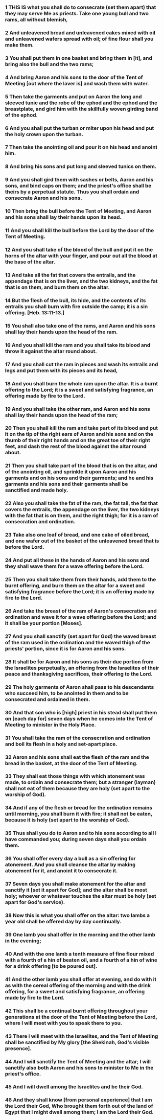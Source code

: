 ### 1 THIS IS what you shall do to consecrate (set them apart) that they may serve Me as priests. Take one young bull and two rams, all without blemish,

### 2 And unleavened bread and unleavened cakes mixed with oil and unleavened wafers spread with oil; of fine flour shall you make them.

### 3 You shall put them in one basket and bring them in [it], and bring also the bull and the two rams;

### 4 And bring Aaron and his sons to the door of the Tent of Meeting [out where the laver is] and wash them with water.

### 5 Then take the garments and put on Aaron the long and sleeved tunic and the robe of the ephod and the ephod and the breastplate, and gird him with the skillfully woven girding band of the ephod.

### 6 And you shall put the turban or miter upon his head and put the holy crown upon the turban.

### 7 Then take the anointing oil and pour it on his head and anoint him.

### 8 And bring his sons and put long and sleeved tunics on them.

### 9 And you shall gird them with sashes or belts, Aaron and his sons, and bind caps on them; and the priest's office shall be theirs by a perpetual statute. Thus you shall ordain and consecrate Aaron and his sons.

### 10 Then bring the bull before the Tent of Meeting, and Aaron and his sons shall lay their hands upon its head.

### 11 And you shall kill the bull before the Lord by the door of the Tent of Meeting.

### 12 And you shall take of the blood of the bull and put it on the horns of the altar with your finger, and pour out all the blood at the base of the altar.

### 13 And take all the fat that covers the entrails, and the appendage that is on the liver, and the two kidneys, and the fat that is on them, and burn them on the altar.

### 14 But the flesh of the bull, its hide, and the contents of its entrails you shall burn with fire outside the camp; it is a sin offering. [Heb. 13:11-13.]

### 15 You shall also take one of the rams, and Aaron and his sons shall lay their hands upon the head of the ram.

### 16 And you shall kill the ram and you shall take its blood and throw it against the altar round about.

### 17 And you shall cut the ram in pieces and wash its entrails and legs and put them with its pieces and its head,

### 18 And you shall burn the whole ram upon the altar. It is a burnt offering to the Lord; it is a sweet and satisfying fragrance, an offering made by fire to the Lord.

### 19 And you shall take the other ram, and Aaron and his sons shall lay their hands upon the head of the ram;

### 20 Then you shall kill the ram and take part of its blood and put it on the tip of the right ears of Aaron and his sons and on the thumb of their right hands and on the great toe of their right feet, and dash the rest of the blood against the altar round about.

### 21 Then you shall take part of the blood that is on the altar, and of the anointing oil, and sprinkle it upon Aaron and his garments and on his sons and their garments; and he and his garments and his sons and their garments shall be sanctified and made holy.

### 22 Also you shall take the fat of the ram, the fat tail, the fat that covers the entrails, the appendage on the liver, the two kidneys with the fat that is on them, and the right thigh; for it is a ram of consecration and ordination.

### 23 Take also one loaf of bread, and one cake of oiled bread, and one wafer out of the basket of the unleavened bread that is before the Lord.

### 24 And put all these in the hands of Aaron and his sons and they shall wave them for a wave offering before the Lord.

### 25 Then you shall take them from their hands, add them to the burnt offering, and burn them on the altar for a sweet and satisfying fragrance before the Lord; it is an offering made by fire to the Lord.

### 26 And take the breast of the ram of Aaron's consecration and ordination and wave it for a wave offering before the Lord; and it shall be your portion [Moses].

### 27 And you shall sanctify (set apart for God) the waved breast of the ram used in the ordination and the waved thigh of the priests' portion, since it is for Aaron and his sons.

### 28 It shall be for Aaron and his sons as their due portion from the Israelites perpetually, an offering from the Israelites of their peace and thanksgiving sacrifices, their offering to the Lord.

### 29 The holy garments of Aaron shall pass to his descendants who succeed him, to be anointed in them and to be consecrated and ordained in them.

### 30 And that son who is [high] priest in his stead shall put them on [each day for] seven days when he comes into the Tent of Meeting to minister in the Holy Place.

### 31 You shall take the ram of the consecration and ordination and boil its flesh in a holy and set-apart place.

### 32 Aaron and his sons shall eat the flesh of the ram and the bread in the basket, at the door of the Tent of Meeting.

### 33 They shall eat those things with which atonement was made, to ordain and consecrate them; but a stranger (layman) shall not eat of them because they are holy (set apart to the worship of God).

### 34 And if any of the flesh or bread for the ordination remains until morning, you shall burn it with fire; it shall not be eaten, because it is holy (set apart to the worship of God).

### 35 Thus shall you do to Aaron and to his sons according to all I have commanded you; during seven days shall you ordain them.

### 36 You shall offer every day a bull as a sin offering for atonement. And you shall cleanse the altar by making atonement for it, and anoint it to consecrate it.

### 37 Seven days you shall make atonement for the altar and sanctify it [set it apart for God]; and the altar shall be most holy; whoever or whatever touches the altar must be holy (set apart for God's service).

### 38 Now this is what you shall offer on the altar: two lambs a year old shall be offered day by day continually.

### 39 One lamb you shall offer in the morning and the other lamb in the evening;

### 40 And with the one lamb a tenth measure of fine flour mixed with a fourth of a hin of beaten oil, and a fourth of a hin of wine for a drink offering [to be poured out].

### 41 And the other lamb you shall offer at evening, and do with it as with the cereal offering of the morning and with the drink offering, for a sweet and satisfying fragrance, an offering made by fire to the Lord.

### 42 This shall be a continual burnt offering throughout your generations at the door of the Tent of Meeting before the Lord, where I will meet with you to speak there to you.

### 43 There I will meet with the Israelites, and the Tent of Meeting shall be sanctified by My glory [the Shekinah, God's visible presence].

### 44 And I will sanctify the Tent of Meeting and the altar; I will sanctify also both Aaron and his sons to minister to Me in the priest's office.

### 45 And I will dwell among the Israelites and be their God.

### 46 And they shall know [from personal experience] that I am the Lord their God, Who brought them forth out of the land of Egypt that I might dwell among them; I am the Lord their God.
